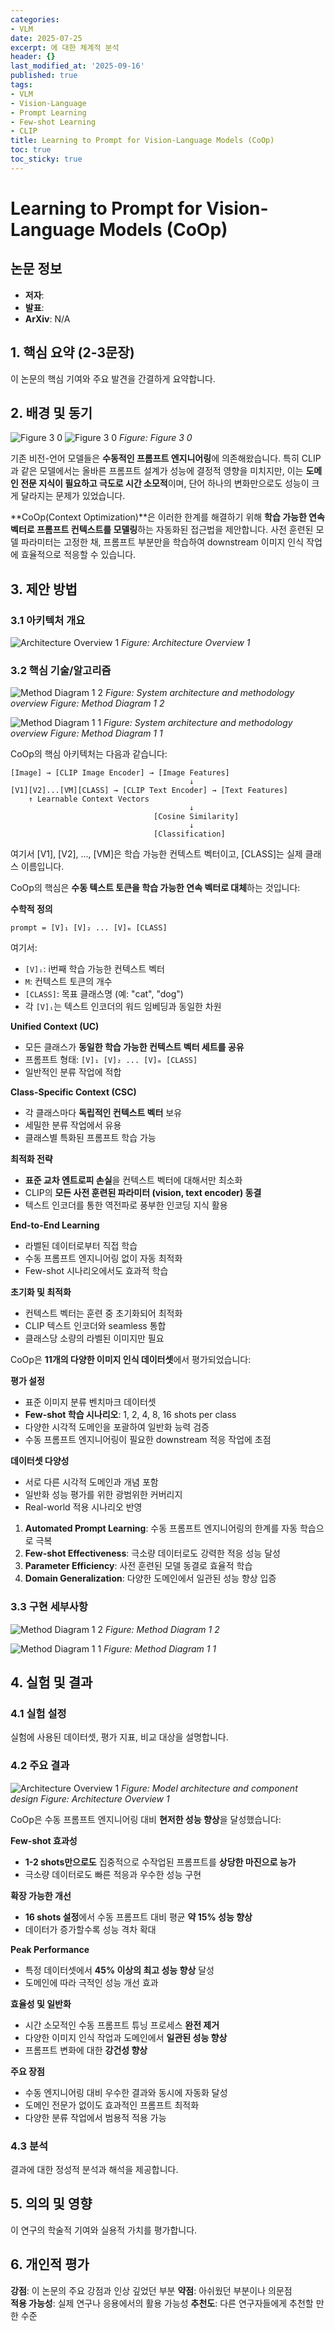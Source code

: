 ```yaml
---
categories:
- VLM
date: 2025-07-25
excerpt: 에 대한 체계적 분석
header: {}
last_modified_at: '2025-09-16'
published: true
tags:
- VLM
- Vision-Language
- Prompt Learning
- Few-shot Learning
- CLIP
title: Learning to Prompt for Vision-Language Models (CoOp)
toc: true
toc_sticky: true
---
```


# Learning to Prompt for Vision-Language Models (CoOp)

## 논문 정보
- **저자**: 
- **발표**: 
- **ArXiv**: N/A

## 1. 핵심 요약 (2-3문장)
이 논문의 핵심 기여와 주요 발견을 간결하게 요약합니다.

## 2. 배경 및 동기
![Figure 3 0](/assets/images/paper/coop-learning-to-prompt-for-vision-language-models/figure_3_0.png)
![Figure 3 0](/assets/images/paper/coop-learning-to-prompt-for-vision-language-models/figure_3_0.png)
*Figure: Figure 3 0*


기존 비전-언어 모델들은 **수동적인 프롬프트 엔지니어링**에 의존해왔습니다. 특히 CLIP과 같은 모델에서는 올바른 프롬프트 설계가 성능에 결정적 영향을 미치지만, 이는 **도메인 전문 지식이 필요하고 극도로 시간 소모적**이며, 단어 하나의 변화만으로도 성능이 크게 달라지는 문제가 있었습니다.

**CoOp(Context Optimization)**은 이러한 한계를 해결하기 위해 **학습 가능한 연속 벡터로 프롬프트 컨텍스트를 모델링**하는 자동화된 접근법을 제안합니다. 사전 훈련된 모델 파라미터는 고정한 채, 프롬프트 부분만을 학습하여 downstream 이미지 인식 작업에 효율적으로 적응할 수 있습니다.

## 3. 제안 방법

### 3.1 아키텍처 개요

![Architecture Overview 1](/assets/images/paper/coop-learning-to-prompt-for-vision-language-models/architecture_overview_1.png)
*Figure: Architecture Overview 1*



### 3.2 핵심 기술/알고리즘
![Method Diagram 1 2](/assets/images/paper/coop-learning-to-prompt-for-vision-language-models/method_diagram_1_2.png)
*Figure: System architecture and methodology overview*
*Figure: Method Diagram 1 2*




![Method Diagram 1 1](/assets/images/paper/coop-learning-to-prompt-for-vision-language-models/method_diagram_1_1.png)
*Figure: System architecture and methodology overview*
*Figure: Method Diagram 1 1*


CoOp의 핵심 아키텍처는 다음과 같습니다:

```
[Image] → [CLIP Image Encoder] → [Image Features]
                                        ↓
[V1][V2]...[VM][CLASS] → [CLIP Text Encoder] → [Text Features]
    ↑ Learnable Context Vectors
                                        ↓
                                [Cosine Similarity]
                                        ↓
                                [Classification]
```

여기서 [V1], [V2], ..., [VM]은 학습 가능한 컨텍스트 벡터이고, [CLASS]는 실제 클래스 이름입니다.



CoOp의 핵심은 **수동 텍스트 토큰을 학습 가능한 연속 벡터로 대체**하는 것입니다:

**수학적 정의**
```
prompt = [V]₁ [V]₂ ... [V]ₘ [CLASS]
```

여기서:
- `[V]ᵢ`: i번째 학습 가능한 컨텍스트 벡터
- `M`: 컨텍스트 토큰의 개수
- `[CLASS]`: 목표 클래스명 (예: "cat", "dog")
- 각 `[V]ᵢ`는 텍스트 인코더의 워드 임베딩과 동일한 차원



**Unified Context (UC)**
- 모든 클래스가 **동일한 학습 가능한 컨텍스트 벡터 세트를 공유**
- 프롬프트 형태: `[V]₁ [V]₂ ... [V]ₘ [CLASS]`
- 일반적인 분류 작업에 적합

**Class-Specific Context (CSC)**  
- 각 클래스마다 **독립적인 컨텍스트 벡터** 보유
- 세밀한 분류 작업에서 유용
- 클래스별 특화된 프롬프트 학습 가능



**최적화 전략**
- **표준 교차 엔트로피 손실**을 컨텍스트 벡터에 대해서만 최소화
- CLIP의 **모든 사전 훈련된 파라미터 (vision, text encoder) 동결**
- 텍스트 인코더를 통한 역전파로 풍부한 인코딩 지식 활용

**End-to-End Learning**
- 라벨된 데이터로부터 직접 학습
- 수동 프롬프트 엔지니어링 없이 자동 최적화
- Few-shot 시나리오에서도 효과적 학습



**초기화 및 최적화**
- 컨텍스트 벡터는 훈련 중 초기화되어 최적화
- CLIP 텍스트 인코더와 seamless 통합
- 클래스당 소량의 라벨된 이미지만 필요



CoOp은 **11개의 다양한 이미지 인식 데이터셋**에서 평가되었습니다:

**평가 설정**
- 표준 이미지 분류 벤치마크 데이터셋
- **Few-shot 학습 시나리오**: 1, 2, 4, 8, 16 shots per class
- 다양한 시각적 도메인을 포괄하여 일반화 능력 검증
- 수동 프롬프트 엔지니어링이 필요한 downstream 적응 작업에 초점

**데이터셋 다양성**
- 서로 다른 시각적 도메인과 개념 포함
- 일반화 성능 평가를 위한 광범위한 커버리지
- Real-world 적용 시나리오 반영



1. **Automated Prompt Learning**: 수동 프롬프트 엔지니어링의 한계를 자동 학습으로 극복
2. **Few-shot Effectiveness**: 극소량 데이터로도 강력한 적응 성능 달성
3. **Parameter Efficiency**: 사전 훈련된 모델 동결로 효율적 학습
4. **Domain Generalization**: 다양한 도메인에서 일관된 성능 향상 입증

### 3.3 구현 세부사항

![Method Diagram 1 2](/assets/images/paper/coop-learning-to-prompt-for-vision-language-models/method_diagram_1_2.png)
*Figure: Method Diagram 1 2*


![Method Diagram 1 1](/assets/images/paper/coop-learning-to-prompt-for-vision-language-models/method_diagram_1_1.png)
*Figure: Method Diagram 1 1*



## 4. 실험 및 결과

### 4.1 실험 설정
실험에 사용된 데이터셋, 평가 지표, 비교 대상을 설명합니다.

### 4.2 주요 결과


![Architecture Overview 1](/assets/images/paper/coop-learning-to-prompt-for-vision-language-models/architecture_overview_1.png)
*Figure: Model architecture and component design*
*Figure: Architecture Overview 1*


CoOp은 수동 프롬프트 엔지니어링 대비 **현저한 성능 향상**을 달성했습니다:

**Few-shot 효과성**
- **1-2 shots만으로도** 집중적으로 수작업된 프롬프트를 **상당한 마진으로 능가**
- 극소량 데이터로도 빠른 적응과 우수한 성능 구현

**확장 가능한 개선**
- **16 shots 설정**에서 수동 프롬프트 대비 평균 **약 15% 성능 향상**
- 데이터가 증가할수록 성능 격차 확대

**Peak Performance**
- 특정 데이터셋에서 **45% 이상의 최고 성능 향상** 달성
- 도메인에 따라 극적인 성능 개선 효과

**효율성 및 일반화**
- 시간 소모적인 수동 프롬프트 튜닝 프로세스 **완전 제거**
- 다양한 이미지 인식 작업과 도메인에서 **일관된 성능 향상**
- 프롬프트 변화에 대한 **강건성 향상**

**주요 장점**
- 수동 엔지니어링 대비 우수한 결과와 동시에 자동화 달성
- 도메인 전문가 없이도 효과적인 프롬프트 최적화
- 다양한 분류 작업에서 범용적 적용 가능

### 4.3 분석
결과에 대한 정성적 분석과 해석을 제공합니다.

## 5. 의의 및 영향
이 연구의 학술적 기여와 실용적 가치를 평가합니다.

## 6. 개인적 평가

**강점**: 이 논문의 주요 강점과 인상 깊었던 부분
**약점**: 아쉬웠던 부분이나 의문점  
**적용 가능성**: 실제 연구나 응용에서의 활용 가능성
**추천도**: 다른 연구자들에게 추천할 만한 수준

